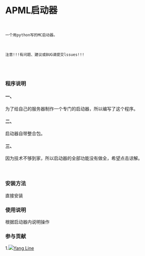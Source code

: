 # APML启动器
<br>

    一个用python写的MC启动器。
<br>

    注意!!!有问题、建议或BUG请提交lssues!!!

<br><br>

### 程序说明
#### 一、
为了给自己的服务器制作一个专门的启动器，所以编写了这个程序。
#### 二、
启动器自带整合包。
#### 三、
因为技术不够到家，所以启动器的全部功能没有做全，希望点击谅解。
<br><br><br>

### 安装方法
直接安装

### 使用说明
根据启动器内说明操作

### 参与贡献
1.![](https://avatars.githubusercontent.com/u/95564700?v=4&size=15)[Yang Line](https://github.com/YangLine)
